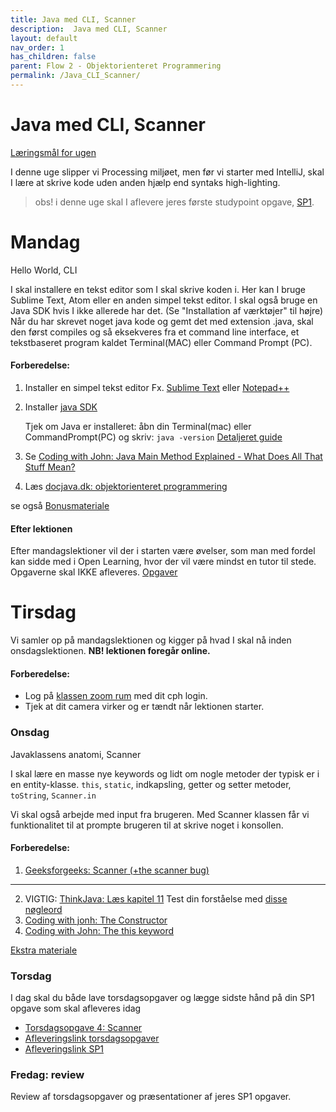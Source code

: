 ```yaml
---
title: Java med CLI, Scanner
description:  Java med CLI, Scanner
layout: default
nav_order: 1
has_children: false
parent: Flow 2 - Objektorienteret Programmering
permalink: /Java_CLI_Scanner/
---
```



# Java med CLI, Scanner

[Læringsmål for ugen](./learningobjectives.md)

I denne uge slipper vi Processing miljøet, men før vi starter med IntelliJ, skal I lære at skrive kode uden anden hjælp end syntaks high-lighting. 


 > obs! i denne uge skal I aflevere jeres første studypoint opgave, [SP1](../../projects/SP1/). 

# Mandag
Hello World, CLI 

I skal installere en tekst editor som I skal skrive koden i. 
Her kan I bruge Sublime Text, Atom eller en anden simpel tekst editor. I skal også bruge en Java SDK hvis I ikke allerede har det. (Se "Installation af værktøjer" til højre)
Når du har skrevet noget java kode og gemt det med extension .java, skal den først compiles og så eksekveres fra et command line interface, et tekstbaseret program kaldet Terminal(MAC) eller Command Prompt (PC).

#### Forberedelse:
1. Installer en simpel tekst editor Fx.  [Sublime Text](https://www.sublimetext.com/) eller [Notepad++](https://notepad-plus-plus.org/downloads/)
2. Installer [java SDK](https://www.openlogic.com/openjdk-downloads?field_java_parent_version_target_id=406&field_operating_system_target_id=All&field_architecture_target_id=All&field_java_package_target_id=All)
   
   Tjek om Java er installeret: åbn din Terminal(mac) eller CommandPrompt(PC) og skriv:
   ```java -version```
   [Detaljeret guide ](../../guides/helloworldCLi.pdf)

3. Se [Coding with John: Java Main Method Explained - What Does All That Stuff Mean? ](https://youtube.com/watch?t=1&v=P-_Nzi_mCRo?si=4awCCOTDh_U2eCh0)
4. Læs [docjava.dk: objektorienteret programmering](http://www.docjava.dk/objektorienteret_programmering/oop.htm)



se også [Bonusmateriale](./resources.md)

#### Efter lektionen
Efter mandagslektioner vil der i starten være øvelser, som man med fordel kan sidde med i Open Learning, hvor der vil være mindst en tutor til stede. Opgaverne skal IKKE afleveres.
[Opgaver](https://github.com/Dat1Cphbusiness/Mandagsopgaver/blob/main/4.md)


# Tirsdag

Vi samler op på mandagslektionen og kigger på hvad I skal nå inden onsdagslektionen.
**NB! lektionen foregår online.**
#### Forberedelse:
- Log på [klassen zoom rum](https://cphbusiness.zoom.us/j/66755584856?pwd=RDRqZjBqSXBsTlR0QjRsTXh0UEFTUT09)  med dit cph login.
- Tjek at dit camera virker og er tændt når lektionen starter.

### Onsdag

Javaklassens anatomi, Scanner

I skal lære en masse nye keywords og lidt om nogle metoder der typisk er i en entity-klasse.
```this```, ```static```, indkapsling, getter og setter metoder, ```toString```, ```Scanner.in```

Vi skal også arbejde med input fra brugeren. Med Scanner klassen får vi funktionalitet til at prompte brugeren til at skrive noget i konsollen.

#### Forberedelse:

1. [Geeksforgeeks: Scanner (+the scanner bug)](https://www.geeksforgeeks.org/scanner-class-in-java/)
_________
2. VIGTIG: [ThinkJava: Læs kapitel 11](https://greenteapress.com/thinkjava6/thinkjava.pdf) Test din forståelse med [disse nøgleord](./resources.md)
3. [Coding with jonh: The Constructor](https://www.youtube.com/watch?v=pgBk8HC7jbU&ab_channel=CodingwithJohn)
4. [Coding with John: The this keyword](https://www.youtube.com/watch?v=ETLHbHenW44&ab_channel=CodingwithJohn)

[Ekstra materiale](./resources.md)




### Torsdag 
I dag skal du både lave torsdagsopgaver og lægge sidste hånd på din SP1 opgave som skal afleveres idag

- [Torsdagsopgave 4: Scanner](https://github.com/Dat1Cphbusiness/Torsdagsopgaver-4---Scanner)
- [Afleveringslink torsdagsopgaver](https://cphbusiness.mrooms.net/mod/assign/view.php?id=765990)
- [Afleveringslink SP1](https://cphbusiness.mrooms.net/mod/assign/view.php?id=766002)

### Fredag: review
Review af torsdagsopgaver og præsentationer af jeres SP1 opgaver.